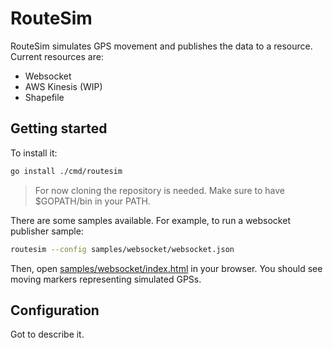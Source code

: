 # RouteSim

RouteSim simulates GPS movement and publishes the data to a resource. Current
resources are:

+ Websocket
+ AWS Kinesis (WIP)
+ Shapefile

## Getting started

To install it:

```sh
go install ./cmd/routesim
```

> For now cloning the repository is needed.
> Make sure to have $GOPATH/bin in your PATH.

There are some samples available. For example, to run a websocket publisher
sample:

```sh
routesim --config samples/websocket/websocket.json
```

Then, open [samples/websocket/index.html](samples/websocket/index.html) in your
browser. You should see moving markers representing simulated GPSs.

## Configuration

Got to describe it.
